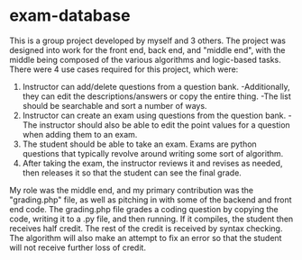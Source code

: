 # exam-database



This is a group project developed by myself and 3 others. The project was designed into work for the front end, back end, and "middle end", with the middle being composed of the various algorithms and logic-based tasks. There were 4 use cases required for this project, which were:

1. Instructor can add/delete questions from a question bank.
    -Additionally, they can edit the descriptions/answers or copy the entire thing.
    -The list should be searchable and sort a number of ways. 
2. Instructor can create an exam using questions from the question bank.
    -The instructor should also be able to edit the point values for a question when adding them to an exam.
3. The student should be able to take an exam. Exams are python questions that typically revolve around writing some sort of algorithm.
4. After taking the exam, the instructor reviews it and revises as needed, then releases it so that the student can see the final grade.

My role was the middle end, and my primary contribution was the "grading.php" file, as well as pitching in with some of the backend and front end code. The grading.php file grades a coding question by copying the code, writing it to a .py file, and then running. If it compiles, the student then receives half credit. The rest of the credit is received by syntax checking. The algorithm will also make an attempt to fix an error so that the student will not receive further loss of credit.
